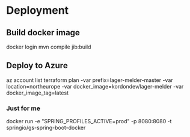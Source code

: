 # Deployment

## Build docker image
docker login
mvn compile jib:build

## Deploy to Azure
az account list
terraform plan -var prefix=lager-melder-master -var location=northeurope -var docker_image=kordondev/lager-melder -var docker_image_tag=latest



### Just for me
docker run -e "SPRING_PROFILES_ACTIVE=prod" -p 8080:8080 -t springio/gs-spring-boot-docker